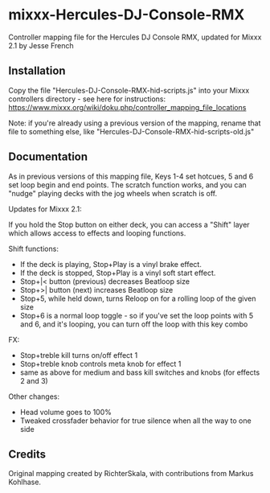 # mixxx-Hercules-DJ-Console-RMX
Controller mapping file for the Hercules DJ Console RMX, updated for Mixxx 2.1 by Jesse French

## Installation
Copy the file "Hercules-DJ-Console-RMX-hid-scripts.js" into your Mixxx controllers directory - see here for instructions: https://www.mixxx.org/wiki/doku.php/controller_mapping_file_locations

Note: if you're already using a previous version of the mapping, rename that file to something else, like "Hercules-DJ-Console-RMX-hid-scripts-old.js"

## Documentation
As in previous versions of this mapping file, Keys 1-4 set hotcues, 5 and 6 set loop begin and end points. The scratch function works, and you can "nudge" playing decks with the jog wheels when scratch is off.

Updates for Mixxx 2.1:

If you hold the Stop button on either deck, you can access a "Shift" layer which allows access to effects and looping functions.

Shift functions:
- If the deck is playing, Stop+Play is a vinyl brake effect. 
- If the deck is stopped, Stop+Play is a vinyl soft start effect. 
- Stop+|< button (previous) decreases Beatloop size
- Stop+>| button (next) increases Beatloop size
- Stop+5, while held down, turns Reloop on for a rolling loop of the given size
- Stop+6 is a normal loop toggle - so if you've set the loop points with 5 and 6, and it's looping, you can turn off the loop with this key combo

FX:
- Stop+treble kill turns on/off effect 1
- Stop+treble knob controls meta knob for effect 1
- same as above for medium and bass kill switches and knobs (for effects 2 and 3)

Other changes:
- Head volume goes to 100%
- Tweaked crossfader behavior for true silence when all the way to one side

## Credits
Original mapping created by RichterSkala, with contributions from Markus Kohlhase.
